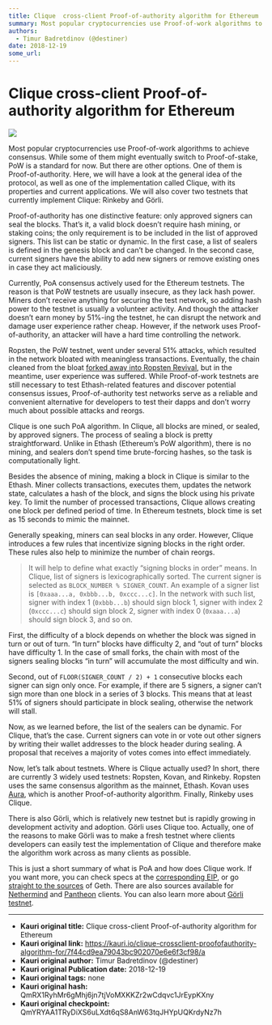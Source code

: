 ```yaml
---
title: Clique  cross-client Proof-of-authority algorithm for Ethereum
summary: Most popular cryptocurrencies use Proof-of-work algorithms to achieve consensus. While some of them might eventually switch to Proof-of-stake, PoW is a standard for now. But there are other options. One of them is Proof-of-authority. Here, we will have a look at the general idea of the protocol, as well as one of the implementation called Clique, with its properties and current applications. We will also cover two testnets that currently implement Clique- Rinkeby and Görli. Proof-of-authority ha
authors:
  - Timur Badretdinov (@destiner)
date: 2018-12-19
some_url: 
---
```


# Clique  cross-client Proof-of-authority algorithm for Ethereum

![](https://ipfs.infura.io/ipfs/QmU6GAqwt3zTT33fCrtnCrDCwzDWSJ3VcUVLtDWMRHkKgY)



Most popular cryptocurrencies use Proof-of-work algorithms to achieve consensus. While some of them might eventually switch to Proof-of-stake, PoW is a standard for now. But there are other options. One of them is Proof-of-authority. Here, we will have a look at the general idea of the protocol, as well as one of the implementation called Clique, with its properties and current applications. We will also cover two testnets that currently implement Clique: Rinkeby and Görli.

Proof-of-authority has one distinctive feature: only approved signers can seal the blocks. That’s it, a valid block doesn’t require hash mining, or staking coins; the only requirement is to be included in the list of approved signers. This list can be static or dynamic. In the first case, a list of sealers is defined in the genesis block and can’t be changed. In the second case, current signers have the ability to add new signers or remove existing ones in case they act maliciously.

Currently, PoA consensus actively used for the Ethereum testnets. The reason is that PoW testnets are usually insecure, as they lack hash power. Miners don’t receive anything for securing the test network, so adding hash power to the testnet is usually a volunteer activity. And though the attacker doesn’t earn money by 51%-ing the testnet, he can disrupt the network and damage user experience rather cheap. However, if the network uses Proof-of-authority, an attacker will have a hard time controlling the network.

Ropsten, the PoW testnet, went under several 51% attacks, which resulted in the network bloated with meaningless transactions. Eventually, the chain cleaned from the bloat 
[forked away into Ropsten Revival](https://github.com/ethereum/ropsten/blob/master/revival.md), but in the meantime, user experience was suffered. While Proof-of-work testnets are still necessary to test Ethash-related features and discover potential consensus issues, Proof-of-authority test networks serve as a reliable and convenient alternative for developers to test their dapps and don’t worry much about possible attacks and reorgs.

Clique is one such PoA algorithm. In Clique, all blocks are mined, or sealed, by approved signers. The process of sealing a block is pretty straightforward. Unlike in Ethash (Ethereum’s PoW algorithm), there is no mining, and sealers don’t spend time brute-forcing hashes, so the task is computationally light.

Besides the absence of mining, making a block in Clique is similar to the Ethash. Miner collects transactions, executes them, updates the network state, calculates a hash of the block, and signs the block using his private key. To limit the number of processed transactions, Clique allows creating one block per defined period of time. In Ethereum testnets, block time is set as 15 seconds to mimic the mainnet.

Generally speaking, miners can seal blocks in any order. However, Clique introduces a few rules that incentivize signing blocks in the right order. These rules also help to minimize the number of chain reorgs.

> It will help to define what exactly “signing blocks in order” means. In Clique, list of signers is lexicographically sorted. The current signer is selected as `BLOCK_NUMBER % SIGNER_COUNT`. An example of a signer list is `[0xaaa...a, 0xbbb...b, 0xccc...c]`. In the network with such list, signer with index 1 (`0xbbb...b`) should sign block 1, signer with index 2 (`0xccc...c`) should sign block 2, signer with index 0 (`0xaaa...a`) should sign block 3, and so on.

First, the difficulty of a block depends on whether the block was signed in turn or out of turn. “In turn” blocks have difficulty 2, and “out of turn” blocks have difficulty 1. In the case of small forks, the chain with most of the signers sealing blocks “in turn” will accumulate the most difficulty and win.

Second, out of `FLOOR(SIGNER_COUNT / 2) + 1` consecutive blocks each signer can sign only once. For example, if there are 5 signers, a signer can’t sign more than one block in a series of 3 blocks. This means that at least 51% of signers should participate in block sealing, otherwise the network will stall.

Now, as we learned before, the list of the sealers can be dynamic. For Clique, that’s the case. Current signers can vote in or vote out other signers by writing their wallet addresses to the block header during sealing. A proposal that receives a majority of votes comes into effect immediately.

Now, let’s talk about testnets. Where is Clique actually used? In short, there are currently 3 widely used testnets: Ropsten, Kovan, and Rinkeby. Ropsten uses the same consensus algorithm as the mainnet, Ethash. Kovan uses 
[Aura](https://wiki.parity.io/Aura), which is another Proof-of-authority algorithm. Finally, Rinkeby uses Clique.

There is also Görli, which is relatively new testnet but is rapidly growing in development activity and adoption. Görli uses Clique too. Actually, one of the reasons to make Görli was to make a fresh testnet where clients developers can easily test the implementation of Clique and therefore make the algorithm work across as many clients as possible.

This is just a short summary of what is PoA and how does Clique work. If you want more, you can check specs at the 
[corresponding EIP](https://github.com/ethereum/EIPs/issues/225), or go 
[straight to the sources](https://github.com/ethereum/go-ethereum/blob/master/consensus/clique/clique.go) of Geth. There are also sources available for [Nethermind](https://github.com/NethermindEth/nethermind/tree/master/src/Nethermind/Nethermind.Clique) and [Pantheon](https://github.com/PegaSysEng/pantheon/tree/master/consensus/clique/src/main/java/tech/pegasys/pantheon/consensus/clique) clients. You can also learn more about [Görli testnet](https://github.com/goerli/testnet).



---

- **Kauri original title:** Clique  cross-client Proof-of-authority algorithm for Ethereum
- **Kauri original link:** https://kauri.io/clique-crossclient-proofofauthority-algorithm-for/7f44cd9ea79043bc902070e6e6f3cf98/a
- **Kauri original author:** Timur Badretdinov (@destiner)
- **Kauri original Publication date:** 2018-12-19
- **Kauri original tags:** none
- **Kauri original hash:** QmRX1RyhMr6gMhj6jn7tjVoMXKKZr2wCdqvc1JrEypKXny
- **Kauri original checkpoint:** QmYRYAA1TRyDiXS6uLXdt6qS8AnW63tqJHYpUQKrdyNz7h



